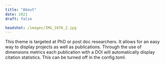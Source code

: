 ```yaml
---
title: "About"
date: 2021
draft: false

headshot: /images/IMG_1078_2.jpg
---
```


This theme is targeted at PhD or post doc researchers. It allows for
an easy way to display projects as well as publications. Through
the use of dimensions metrics each publication with a DOI will
automatically display citation statistics. This can be turned off in
the config.toml.
